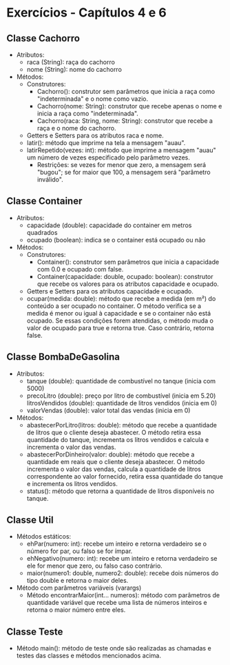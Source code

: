 # Exercícios - Capítulos 4 e 6

## Classe Cachorro

- Atributos:
    - raca (String): raça do cachorro
    - nome (String): nome do cachorro
- Métodos:
    - Construtores:
        - Cachorro(): construtor sem parâmetros que inicia a raça como "indeterminada" e o nome como vazio.
        - Cachorro(nome: String): construtor que recebe apenas o nome e inicia a raça como "indeterminada".
        - Cachorro(raca: String, nome: String): construtor que recebe a raça e o nome do cachorro.
    - Getters e Setters para os atributos raca e nome.
    - latir(): método que imprime na tela a mensagem "auau".
    - latirRepetido(vezes: int): método que imprime a mensagem "auau" um número de vezes especificado pelo parâmetro vezes. 
        - Restrições: se vezes for menor que zero, a mensagem será "bugou"; se for maior que 100, a mensagem será "parâmetro inválido".
## Classe Container
- Atributos:
    - capacidade (double): capacidade do container em metros quadrados
    - ocupado (boolean): indica se o container está ocupado ou não
- Métodos:
    - Construtores:
        - Container(): construtor sem parâmetros que inicia a capacidade com 0.0 e ocupado com false.
        - Container(capacidade: double, ocupado: boolean): construtor que recebe os valores para os atributos capacidade e ocupado.
    - Getters e Setters para os atributos capacidade e ocupado.
    - ocupar(medida: double): método que recebe a medida (em m²) do conteúdo a ser ocupado no container. O método verifica se a medida é menor ou igual à capacidade e se o container não está ocupado. Se essas condições forem atendidas, o método muda o valor de ocupado para true e retorna true. Caso contrário, retorna false.
## Classe BombaDeGasolina
- Atributos:
    - tanque (double): quantidade de combustível no tanque (inicia com 5000)
    - precoLitro (double): preço por litro de combustível (inicia em 5.20)
litrosVendidos (double): quantidade de litros vendidos (inicia em 0)
    - valorVendas (double): valor total das vendas (inicia em 0)
- Métodos:
    - abastecerPorLitro(litros: double): método que recebe a quantidade de litros que o cliente deseja abastecer. O método retira essa quantidade do tanque, incrementa os litros vendidos e calcula e incrementa o valor das vendas.
    - abastecerPorDinheiro(valor: double): método que recebe a quantidade em reais que o cliente deseja abastecer. O método incrementa o valor das vendas, calcula a quantidade de litros correspondente ao valor fornecido, retira essa quantidade do tanque e incrementa os litros vendidos.
    - status(): método que retorna a quantidade de litros disponíveis no tanque.
## Classe Util
- Métodos estáticos:
    - ehPar(numero: int): recebe um inteiro e retorna verdadeiro se o número for par, ou falso se for ímpar.
    - ehNegativo(numero: int): recebe um inteiro e retorna verdadeiro se ele for menor que zero, ou falso caso contrário.
    - maior(numero1: double, numero2: double): recebe dois números do tipo double e retorna o maior deles.
- Método com parâmetros variáveis (varargs)
    - Método encontrarMaior(int... numeros): método com parâmetros de quantidade variável que recebe uma lista de números inteiros e retorna o maior número entre eles.
## Classe Teste
- Método main(): método de teste onde são realizadas as chamadas e testes das classes e métodos mencionados acima.